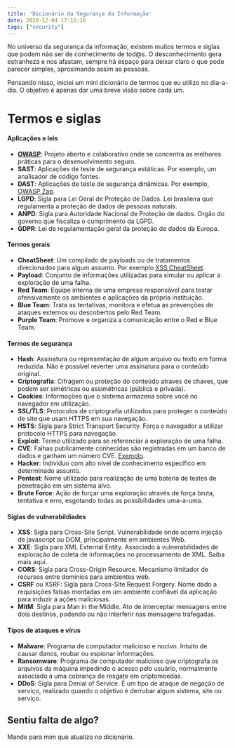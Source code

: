 ```yaml
---
title: 'Dicionário da Segurança da Informação'
date: 2020-12-04 17:15:16
tags: ["security"]
---
```

No universo da segurança da informação, existem muitos termos e siglas que podem não ser de conhecimento de tod@s.
O desconhecimento gera estranheza e nos afastam, sempre há espaço para deixar claro o que pode parecer simples, aproximando assim as pessoas.
 
Pensando nisso, iniciei um mini dicionário de termos que eu utilizo no dia-a-dia. O objetivo é apenas dar uma breve visão sobre cada um.

# Termos e siglas 

#### Aplicações e leis
- [**OWASP**](https://owasp.org/): Projeto aberto e colaborativo onde se concentra as melhores práticas para o desenvolvimento seguro.
- **SAST**: Aplicações de teste de segurança estáticas. Por exemplo, um analisador de código fontes.
- **DAST**: Aplicações de teste de segurança dinâmicas. Por exemplo, [OWASP Zap](https://owasp.org/www-project-zap/).
- **LGPD**: Sigla para Lei Geral de Proteção de Dados. Lei brasileira que regulamenta a proteção de dados de pessoas naturais.
- **ANPD**: Sigla para Autoridade Nacional de Proteção de dados. Orgão do governo que fiscaliza o cumprimento da LGPD.
- **GDPR**: Lei de regulamentação geral da proteção de dados da Europa.
 
#### Termos gerais
- **CheatSheet**: Um compilado de payloads ou de tratamentos direcionados para algum assunto. Por exemplo [XSS CheatSheet](https://portswigger.net/web-security/cross-site-scripting/cheat-sheet).
- **Payload**: Conjunto de informações utilizadas para simular ou aplicar a exploração de uma falha.
- **Red Team**: Equipe interna de uma empresa responsável para testar ofensivamente os ambientes e aplicações da própria instituição.
- **Blue Team**: Trata as tentativas, monitora e efetua as prevenções de ataques externos ou descobertos pelo Red Team.
- **Purple Team**: Promove e organiza a comunicação entre o Red e Blue Team.

#### Termos de segurança
- **Hash**: Assinatura ou representação de algum arquivo ou texto em forma reduzida. Não é possível reverter uma assinatura para o conteúdo original.
- **Criptografia**: Cifragem ou proteção do conteúdo através de chaves, que podem ser simétricas ou assimétricas (pública e privada).
- **Cookies**: Informações que o sistema armazena sobre você no navegador em utilização.
- **SSL/TLS**: Protocolos de criptografia utilizados para proteger o conteúdo de site que usam HTTPS em sua navegação.
- **HSTS**: Sigla para Strict Transport Security. Força o navegador a utilizar protocolo HTTPS para navegação.
- **Exploit**: Termo utilizado para se referenciar à exploração de uma falha.
- **CVE**: Falhas publicamente conhecidas são registradas em um banco de dados e ganham um número CVE. [Exemplo](https://www.cvedetails.com/cve/CVE-2019-1010298/).
- **Hacker**: Indivíduo com alto nível de conhecimento específico em determinado assunto.
- **Pentest**: Nome utilizado para realização de uma bateria de testes de penetração em um sistema alvo.
- **Brute Force**: Ação de forçar uma exploração através de força bruta, tentativa e erro, esgotando todas as possibilidades uma-a-uma.
 
#### Siglas de vulnerabildiades
- **XSS**: Sigla para Cross-Site Script. Vulnerabilidade onde ocorre injeção de javascript ou DOM, principalmente em ambientes Web.
- **XXE**: Sigla para XML External Entity. Associado à vulnerabilidades de exploração de coleta de informações no processamento de XML. Saiba mais aqui.
- **CORS**: Sigla para Cross-Origin Resource. Mecanismo limitador de recursos entre domínios para ambientes web.
- **CSRF** ou XSRF: Sigla para Cross-Site Request Forgery. Nome dado a requisições falsas montadas em um ambiente confiável da aplicação para induzir a ações maliciosas.
- **MitM**: Sigla para Man in the Middle. Ato de interceptar mensagens entre dois destinos, podendo ou não interferir nas mensagens trafegadas.
 
#### Tipos de ataques e vírus
- **Malware**: Programa de computador malicioso e nocivo. Intuito de causar danos, roubar ou espionar informações.
- **Ransomware**: Programa de computador malicioso que criptografa os arquivos da máquina impedindo o acesso pelo usuário, normalmente associado à uma cobrança de resgate em criptomoedas.
- **DDoS**: Sigla para Denial of Service. É um tipo de ataque de negação de serviço, realizado quando o objetivo é derrubar algum sistema, site ou serviço.

 
## Sentiu falta de algo? 
Mande para mim que atualizo no dicionário.